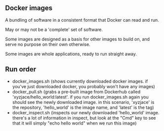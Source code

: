 ## Docker images
A bundling of software in a consistent format that Docker can read and run.

May or may not be a 'complete' set of software.

Some images are designed as a basis for other images to build on, and serve no
purpose on their own otherwise.

Some images are whole applications, ready to run straight away.

## Run order
* docker_images.sh (shows currently downloaded docker images. if you've just downloaded docker, you probably won't have any images)
* docker_pull.sh (grabs a pre-built image from Dockerhub called 'xyzjace/hello_world:latest'. if you run docker_images.sh again you should see the newly downloaded image. in this scenario, 'xyzjace' is the repository, 'hello_world' is the image name, and 'latest' is the tag)
* docker_inspect.sh (inspects our newly downloaded 'hello_world' image. there's a lot of information in inspect, but look at the "Cmd" key to see that it will simply "echo hello world" when we run this image)
